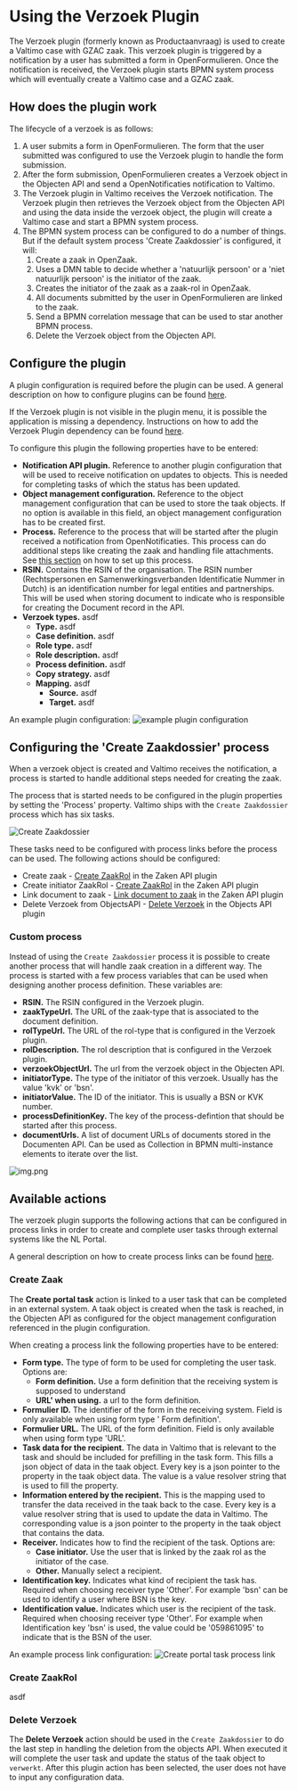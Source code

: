 # Using the Verzoek Plugin

The Verzoek plugin (formerly known as Productaanvraag) is used to create a Valtimo case with GZAC zaak. This verzoek
plugin is triggered by a notification
by a user has submitted a form in OpenFormulieren. Once the notification is received, the Verzoek plugin starts BPMN
system process which will
eventually create a Valtimo case and a GZAC zaak.

## How does the plugin work

The lifecycle of a verzoek is as follows:

1. A user submits a form in OpenFormulieren. The form that the user submitted was configured to use the Verzoek plugin
   to handle the form submission.
2. After the form submission, OpenFormulieren creates a Verzoek object in the Objecten API and send a OpenNotificaties
   notification to Valtimo.
3. The Verzoek plugin in Valtimo receives the Verzoek notification. The Verzoek plugin then retrieves the Verzoek object
   from the Objecten API and using the data inside the verzoek object, the plugin will create a Valtimo case and start a
   BPMN system process.
4. The BPMN system process can be configured to do a number of things. But if the default system process 'Create
   Zaakdossier' is configured, it will:
    1. Create a zaak in OpenZaak.
    2. Uses a DMN table to decide whether a 'natuurlijk persoon' or a 'niet natuurlijk persoon' is the initiator of the
       zaak.
    3. Creates the initiator of the zaak as a zaak-rol in OpenZaak.
    4. All documents submitted by the user in OpenFormulieren are linked to the zaak.
    5. Send a BPMN correlation message that can be used to star another BPMN process.
    6. Delete the Verzoek object from the Objecten API.

## Configure the plugin

A plugin configuration is required before the plugin can be used. A general description on how to configure
plugins can be found [here](../configure-plugin.md).

If the Verzoek plugin is not visible in the plugin menu, it is possible the application is missing a dependency.
Instructions on how to add the Verzoek Plugin dependency can be found
[here](/getting-started/modules/zgw/verzoek.md).

To configure this plugin the following properties have to be entered:

- **Notification API plugin.** Reference to another plugin configuration that will be used to receive notification on
  updates to objects. This is needed for completing tasks of which the status has been updated.
- **Object management configuration.** Reference to the object management configuration that can be used to store the
  taak objects. If no option is available in this field, an object management configuration has to be created first.
- **Process.** Reference to the process that will be started after the plugin received a notification from
  OpenNotificaties. This process can do additional steps like creating the zaak and handling file attachments.
  See [this section](#configuring-the-create-zaakdossier-process) on how to set up this process.
- **RSIN.** Contains the RSIN of the organisation. The RSIN number (Rechtspersonen en
  Samenwerkingsverbanden Identificatie Nummer in Dutch) is an identification number for legal entities and partnerships.
  This will be used when storing document to indicate who is responsible for creating the Document record in the API.
- **Verzoek types.** asdf
    - **Type.** asdf
    - **Case definition.** asdf
    - **Role type.** asdf
    - **Role description.** asdf
    - **Process definition.** asdf
    - **Copy strategy.** asdf
    - **Mapping.** asdf
        - **Source.** asdf
        - **Target.** asdf

An example plugin configuration:
![example plugin configuration](img/configure-plugin.png)

## Configuring the 'Create Zaakdossier' process

When a verzoek object is created and Valtimo receives the notification, a process is started to handle additional steps
needed for creating the zaak.

The process that is started needs to be configured in the plugin properties by setting the 'Process'
property. Valtimo ships with the `Create Zaakdossier` process which has six tasks.

![Create Zaakdossier](img/create-zaakdossier-process.png)

These tasks need to be configured with process links before the process can be used. The following actions should
be configured:

- Create zaak - [Create ZaakRol](#create-zaak) in the Zaken API plugin
- Create initiator ZaakRol - [Create ZaakRol](#create-zaakrol) in the Zaken API plugin
- Link document to zaak - [Link document to zaak](../zaken-api/configure-zaken-api-plugin.md#link-document-to-zaak) in
  the Zaken API plugin
- Delete Verzoek from ObjectsAPI - [Delete Verzoek](#delete-verzoek) in the Objects API plugin

### Custom process

Instead of using the `Create Zaakdossier` process it is possible to create another process that will
handle zaak creation in a different way. The process is started with a few process variables that can be used when
designing another process definition. These variables are:

- **RSIN.** The RSIN configured in the Verzoek plugin.
- **zaakTypeUrl.** The URL of the zaak-type that is associated to the document definition.
- **rolTypeUrl.** The URL of the rol-type that is configured in the Verzoek plugin.
- **rolDescription.** The rol description that is configured in the Verzoek plugin.
- **verzoekObjectUrl.** The url from the verzoek object in the Objecten API.
- **initiatorType.** The type of the initiator of this verzoek. Usually has the value 'kvk' or 'bsn'.
- **initiatorValue.** The ID of the initiator. This is usually a BSN or KVK number.
- **processDefinitionKey.** The key of the process-defintion that should be started after this process.
- **documentUrls.** A list of document URLs of documents stored in the Documenten API. Can be used as Collection in BPMN
  multi-instance elements to iterate over the list.

![img.png](img/document-urls-collection-example.png)

## Available actions

The verzoek plugin supports the following actions that can be configured in process links in order to create and
complete user tasks through external systems like the NL Portal.

A general description on how to create process links can be found [here](../create-process-link.md).

### Create Zaak

The **Create portal task** action is linked to a user task that can be completed in an external system. A taak object is
created when the task is reached, in the Objecten API as configured for the object management configuration referenced
in the plugin configuration.

When creating a process link the following properties have to be entered:

- **Form type.** The type of form to be used for completing the user task. Options are:
    - **Form definition.** Use a form definition that the receiving system is supposed to understand
    - **URL' when using.** a url to the form definition.
- **Formulier ID.** The identifier of the form in the receiving system. Field is only available when using form type '
  Form definition'.
- **Formulier URL.** The URL of the form definition. Field is only available when using form type 'URL'.
- **Task data for the recipient.** The data in Valtimo that is relevant to the task and should be included for
  prefilling in the task form. This fills a json object of data in the taak object. Every key is a json pointer to the
  property in the taak object data. The value is a value resolver string that is used to fill the property.
- **Information entered by the recipient.** This is the mapping used to transfer the data received in the taak back to
  the case. Every key is a value resolver string that is used to update the data in Valtimo. The corresponding value is
  a
  json pointer to the property in the taak object that contains the data.
- **Receiver.** Indicates how to find the recipient of the task. Options are:
    - **Case initiator.** Use the user that is linked by the zaak rol as the initiator of the case.
    - **Other.** Manually select a recipient.
- **Identification key.** Indicates what kind of recipient the task has. Required when choosing receiver type 'Other'.
  For example 'bsn' can be used to identify a user where BSN is the key.
- **Identification value.** Indicates which user is the recipient of the task. Required when choosing receiver type
  'Other'. For example when Identification key 'bsn' is used, the value could be '059861095' to indicate that is the BSN
  of the user.

An example process link configuration:
![Create portal task process link](img/configure-create-portaal-taak.png)

### Create ZaakRol

asdf

### Delete Verzoek

The **Delete Verzoek** action should be used in the `Create Zaakdossier` to do the last step in
handling the deletion from the objects API. When executed it will complete the user task and update the status of the
taak object to `verwerkt`. After this plugin action has been selected, the user does not have to input any
configuration data.
